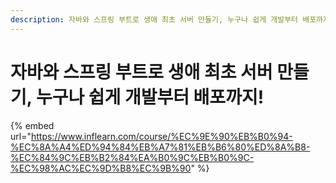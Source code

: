 ```yaml
---
description: 자바와 스프링 부트로 생애 최초 서버 만들기, 누구나 쉽게 개발부터 배포까지!를 정리한 내용입니다.
---
```


# 자바와 스프링 부트로 생애 최초 서버 만들기, 누구나 쉽게 개발부터 배포까지!

{% embed url="https://www.inflearn.com/course/%EC%9E%90%EB%B0%94-%EC%8A%A4%ED%94%84%EB%A7%81%EB%B6%80%ED%8A%B8-%EC%84%9C%EB%B2%84%EA%B0%9C%EB%B0%9C-%EC%98%AC%EC%9D%B8%EC%9B%90" %}
